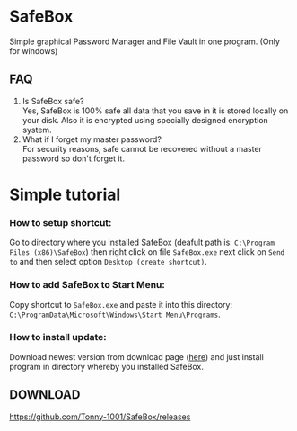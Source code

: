 # SafeBox
Simple graphical Password Manager and File Vault in one program.
(Only for windows)

## FAQ
1. Is SafeBox safe? </br>
  Yes, SafeBox is 100% safe all data that you save in it is stored locally on your disk. 
  Also it is encrypted using specially designed encryption system.
2. What if I forget my master password? </br>
  For security reasons, safe cannot be recovered without a master password so don't forget it.

# Simple tutorial
### How to setup shortcut:
Go to directory where you installed SafeBox (deafult path is: `C:\Program Files (x86)\SafeBox`)
then right click on file `SafeBox.exe` next click on `Send to` and then select option `Desktop (create shortcut)`.

### How to add SafeBox to Start Menu:
Copy shortcut to `SafeBox.exe` and paste it into this directory:</br>`C:\ProgramData\Microsoft\Windows\Start Menu\Programs`.

### How to install update:
Download newest version from download page ([here](https://github.com/Tonny-1001/SafeBox/releases)) and just install program in directory whereby you installed SafeBox.

## DOWNLOAD
https://github.com/Tonny-1001/SafeBox/releases

